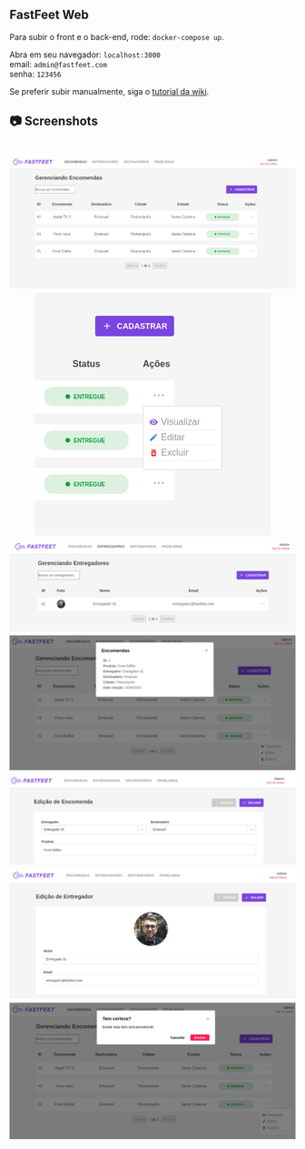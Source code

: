 ## FastFeet Web

Para subir o front e o back-end, rode: `docker-compose up`.

Abra em seu navegador: `localhost:3000`  
email: `admin@fastfeet.com`  
senha: `123456`  

Se preferir subir manualmente, siga o [tutorial da wiki](https://github.com/emanuelhfarias/FastFeet/wiki/Instala%C3%A7%C3%A3o).

## :camera: Screenshots

<h1 align="center">
  <img src="../.github/web/deliveries.png" />
  <img src="../.github/web/actions-menu.png" />
  <img src="../.github/web/deliverymen.png" />
  <img src="../.github/web/dialog.png" />
  <img src="../.github/web/edit-delivery.png" />
  <img src="../.github/web/edit-deliverymen.png" />
  <img src="../.github/web/exlude-dialog.png" />
</h1>
